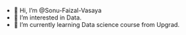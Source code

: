 - 👋 Hi, I’m @Sonu-Faizal-Vasaya
- 👀 I’m interested in Data.
- 🌱 I’m currently learning Data science course from Upgrad.

<!---
Sonu-Faizal-Vasaya/Sonu-Faizal-Vasaya is a ✨ special ✨ repository because its `README.md` (this file) appears on your GitHub profile.
You can click the Preview link to take a look at your changes.
--->
